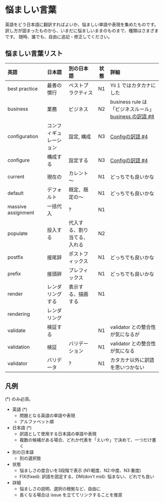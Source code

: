 悩ましい言葉
============

英語をどう日本語に翻訳すればよいか、悩ましい単語や表現を集めたものです。
訳し方が固まったものから、いまだに悩ましいままのものまで、種類はさまざまです。
随時、誰でも、自由に追記・修正してください。


悩ましい言葉リスト
------------------

| 英語  | 日本語 | 別の日本語 | 状態 | 詳細 |
|:------|:-------|:-----------|:----:|:-----------|
| best practice | 最善の慣行 | ベストプラクティス | N1 | Yii 1 ではカタカナにした |
| business | 業務 | ビジネス | N2 | business rule は「ビジネスルール」[business の訳語 #8](https://github.com/yiijan/yii2-i18n-ja/issues/8)|
| configuration | コンフィギュレーション | 設定, 構成 | N3 | [Configの訳語 #4](https://github.com/yiijan/yii2-i18n-ja/issues/4) |
| configure | 構成する | 設定する | N3 | [Configの訳語 #4](https://github.com/yiijan/yii2-i18n-ja/issues/4) |
| current | 現在の | カレント～ | N1 | どっちでも良いかな |
| default | デフォルト | 既定、既定の～ | N1 | どっちでも良いかな |
| massive assignment | 一括代入 | ? | N1 | |
| populate | 投入する | 代入する、割り当てる、入れる | N2 | |
| postfix | 接尾辞 | ポストフィックス | N1 | どっちでも良いかな |
| prefix | 接頭辞 | プレフィックス | N1 | どっちでも良いかな |
| render | レンダリングする | 表示する、描画する | N1 | |
| rendering | レンダリング | | | |
| validate | 検証する | | N1 | validator との整合性が気になるが |
| validation | 検証 | バリデーション | N1 | validator との整合性が気になる |
| validator | バリデータ | ? | N1 | カタカナ以外に訳語を思いつかない |


凡例
----

(*) のみ必須。

- 英語 (*)
  - 問題となる英語の単語や表現
  - アルファベット順
- 日本語 (*)
  - 訳語として使用する日本語の単語や表現
  - 複数の候補がある場合、どれか代表を「えいや」で決めて、一つだけ書く
- 別の日本語
  - 別の選択肢
- 状態
  - 悩ましさの度合いを3段階で表示 (N1:軽度、N2:中度、N3:重度)
  - FIX(fixed): 訳語を固定する、DM(don't mid): 悩まない、どれでも良い
- 詳細
  - 悩ましさの説明、選択の根拠など、自由に
  - 長くなる場合は issue を立ててリンクすることを推奨

